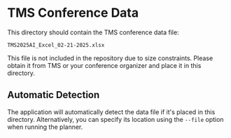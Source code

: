 # TMS Conference Data

This directory should contain the TMS conference data file:

`TMS2025AI_Excel_02-21-2025.xlsx`

This file is not included in the repository due to size constraints. Please obtain it from TMS or your conference organizer and place it in this directory.

## Automatic Detection

The application will automatically detect the data file if it's placed in this directory. Alternatively, you can specify its location using the `--file` option when running the planner.
